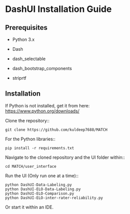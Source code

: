 # DashUI Installation Guide

## Prerequisites

- Python 3.x

- Dash

- dash_selectable

- dash_bootstrap_components

- striprtf

## Installation

If Python is not installed, get it from here: https://www.python.org/downloads/


Clone the repository::
    
    git clone https://github.com/kuldeep7688/MATCH

For the Python libraries::

    pip install -r requirements.txt

Navigate to the cloned repository and the UI folder within::

    cd MATCH/user_interface

Run the UI (Only run one at a time)::

    python DashUI-Data-Labeling.py
    python DashUI-ELO-Data-Labeling.py
    python DashUI-ELO-Comparison.py
    python DashUI-ELO-inter-rater-reliability.py



Or start it within an IDE.
